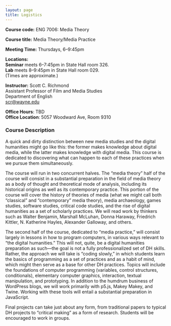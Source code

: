 ```yaml
---
layout: page
title: Logistics
---
```

**Course code:** ENG 7006: Media Theory

**Course title:** Media Theory/Media Practice

**Meeting Time:** Thursdays, 6–9:45pm

**Locations:**<br/>
**Seminar** meets 6–7:45pm in State Hall room 326.<br/>
**Lab** meets 8–9:45pm in State Hall room 029.<br/>
(Times are approximate.)

**Instructor:** Scott C. Richmond<br/>
Assistant Professor of Film and Media Studies<br/>
Department of English<br/>
scr@wayne.edu<br/>

**Office Hours**: TBD<br/>
**Office Location**: 5057 Woodward Ave, Room 9310

### Course Description
A quick and dirty distinction between new media studies and the digital humanities might go like this: the former makes knowledge about digital media, while the latter makes knowledge with digital media. This course is dedicated to discovering what can happen to each of these practices when we pursue them simultaneously.

The course will run in two concurrent halves. The “media theory” half of the course will consist in a substantial preparation in the field of media theory as a body of thought and theoretical mode of analysis, including its historical origins as well as its contemporary practice. This portion of the course will cover the history of theories of media (what we might call both “classical” and “contemporary” media theory), media archaeology, games studies, software studies, critical code studies, and the rise of digital humanities as a set of scholarly practices. We will read work by thinkers such as Walter Benjamin, Marshall McLuhan, Donna Haraway, Friedrich Kittler, N. Katherine Hayles, Alexander Galloway, and others.

The second half of the course, dedicated to “media practice,” will consist largely in lessons in how to program computers, in various ways relevant to “the digital humanities.” This will not, quite, be a digital humanities preparation as such—the goal is not a fully professionalized set of DH skills. Rather, the approach we will take is “coding slowly,” in which students learn the basics of programming as a set of practices and as a habit of mind, which might then serve as a base for other DH practices. Topics will include the foundations of computer programming (variables, control structures, conditionals), elementary computer graphics, interaction, textual manipulation, and prototyping. In addition to the humdrum business of WordPress blogs, we will work primarily with p5.js, Makey Makey, and Twine. Working with these tools will entail a substantial preparation in JavaScript.

Final projects can take just about any form, from traditional papers to typical DH projects to “critical making” as a form of research. Students will be encouraged to work in groups.
